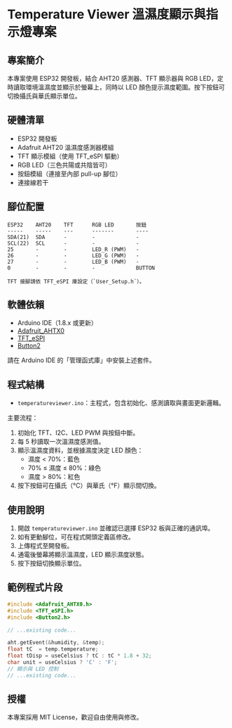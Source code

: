 # Temperature Viewer 溫濕度顯示與指示燈專案

## 專案簡介
本專案使用 ESP32 開發板，結合 AHT20 感測器、TFT 顯示器與 RGB LED，定時讀取環境溫濕度並顯示於螢幕上，同時以 LED 顏色提示濕度範圍。按下按鈕可切換攝氏與華氏顯示單位。

## 硬體清單
- ESP32 開發板
- Adafruit AHT20 溫濕度感測器模組
- TFT 顯示模組（使用 TFT_eSPI 驅動）
- RGB LED（三色共陽或共陰皆可）
- 按鈕模組（連接至內部 pull-up 腳位）
- 連接線若干

## 腳位配置
```text
ESP32    AHT20    TFT      RGB LED       按鈕
-----    -----    ---      -------       ----
SDA(21)  SDA      -        -             -
SCL(22)  SCL      -        -             -
25       -        -        LED_R (PWM)   -
26       -        -        LED_G (PWM)   -
27       -        -        LED_B (PWM)   -
0        -        -        -             BUTTON

TFT 接腳請依 TFT_eSPI 庫設定（`User_Setup.h`）。
```  

## 軟體依賴
- Arduino IDE（1.8.x 或更新）
- [Adafruit_AHTX0](https://github.com/adafruit/Adafruit_AHTX0)
- [TFT_eSPI](https://github.com/Bodmer/TFT_eSPI)
- [Button2](https://github.com/LennartHennigs/Button2)

請在 Arduino IDE 的「管理函式庫」中安裝上述套件。

## 程式結構
- `temperatureviewer.ino`：主程式，包含初始化、感測讀取與畫面更新邏輯。

主要流程：
1. 初始化 TFT、I2C、LED PWM 與按鈕中斷。
2. 每 5 秒讀取一次溫濕度感測值。
3. 顯示溫濕度資料，並根據濕度決定 LED 顏色：
   - 濕度 < 70%：藍色
   - 70% ≤ 濕度 ≤ 80%：綠色
   - 濕度 > 80%：紅色
4. 按下按鈕可在攝氏（°C）與華氏（°F）顯示間切換。

## 使用說明
1. 開啟 `temperatureviewer.ino` 並確認已選擇 ESP32 板與正確的通訊埠。
2. 如有更動腳位，可在程式開頭定義區修改。
3. 上傳程式至開發板。
4. 通電後螢幕將顯示溫濕度，LED 顯示濕度狀態。
5. 按下按鈕切換顯示單位。

## 範例程式片段
```cpp
#include <Adafruit_AHTX0.h>
#include <TFT_eSPI.h>
#include <Button2.h>

// ...existing code...

aht.getEvent(&humidity, &temp);
float tC  = temp.temperature;
float tDisp = useCelsius ? tC : tC * 1.8 + 32;
char unit = useCelsius ? 'C' : 'F';
// 顯示與 LED 控制
// ...existing code...
```

## 授權
本專案採用 MIT License，歡迎自由使用與修改。
